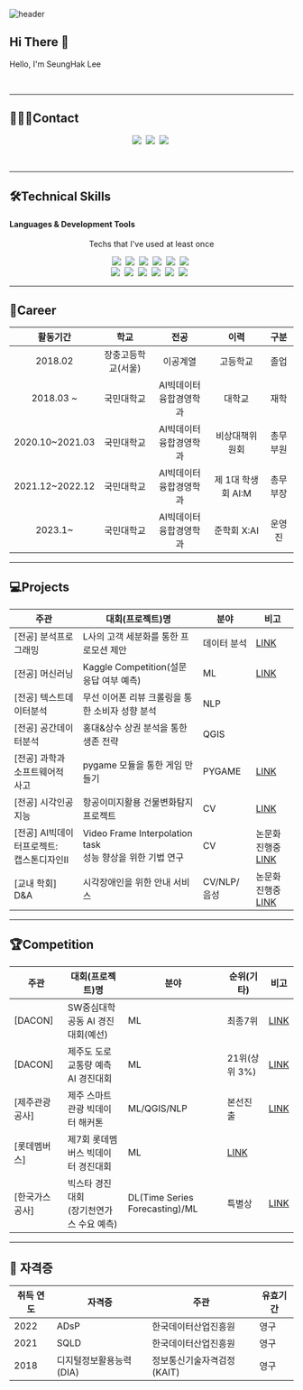 ![header](https://capsule-render.vercel.app/api?type=waving&color=random&height=200&section=header&text=LEE%SEUNGHAK%20's%20GitHub&fontSize=60&animation=fadeIn)


## Hi There 👋
Hello, I'm SeungHak Lee

<br/>

***

## 🙍🏻‍♂️Contact
<p align="center">
  <a href="https://www.facebook.com/profile.php?id=100007883883793"><img src="https://img.shields.io/badge/Facebook-1877F2?style=flat-square&logo=Facebook&logoColor=white&link=https://www.facebook.com/profile.php?id=100007883883793"/></a>&nbsp
  <a href="https://www.instagram.com/lees_hak/"><img src="https://img.shields.io/badge/Instagram-E4405F?style=flat-square&logo=Instagram&logoColor=white&link=https://www.instagram.com/lees_hak/"/></a>&nbsp
  <a href="mailto:dltmdgkr95@gmail.com"><img src="https://img.shields.io/badge/Gmail-d14836?style=flat-square&logo=Gmail&logoColor=white&link=dltmdgkr95@gmail.com"/></a>&nbsp
</p>

<br/>

***

## 🛠Technical Skills 
#### Languages & Development Tools
<p align="center"> Techs that I've used at least once </p>

<p align="center">
  <img src="https://img.shields.io/badge/Python-3766AB?style=flat-square&logo=Python&logoColor=white"/></a>&nbsp 
  <img src="https://img.shields.io/badge/Java-007396?style=flat-square&logo=Java&logoColor=white"/></a>&nbsp
  <img src="https://img.shields.io/badge/Pytorch-EE4C2C?style=flat-square&logo=Pytorch&logoColor=white"/>&nbsp
  <img src="https://img.shields.io/badge/SQL-4479A1?style=flat-square&logo=MySQL&logoColor=white"/>&nbsp
  <img src="https://img.shields.io/badge/Qgis-589632?style=flat-square&logo=Qgis&logoColor=white"/></a>&nbsp 
  <img src="https://img.shields.io/badge/Excel-217346?style=flat-square&logo=Microsoft Excel&logoColor=white"/></a>&nbsp 
  <br>
  <img src="https://img.shields.io/badge/Jupyter-F37626?style=flat-square&logo=Jupyter&logoColor=white"/></a>&nbsp 
  <img src="https://img.shields.io/badge/Google Colab-F9AB00?style=flat-square&logo=Google Colab&logoColor=white"/></a>&nbsp 
  <img src="https://img.shields.io/badge/VSCode-007ACC?style=flat-square&logo=Visual Studio Code&logoColor=white"/></a>&nbsp 
  <img src="https://img.shields.io/badge/Git-F05032?style=flat-square&logo=Git&logoColor=white"/></a>&nbsp
  <img src="https://img.shields.io/badge/GitHub-181717?style=flat-square&logo=GitHub&logoColor=white"/></a>&nbsp 
  <img src="https://img.shields.io/badge/Slack-4A154B?style=flat-square&logo=Slack&logoColor=white"/> </a>&nbsp 
</p>

***

## 📝Career
| 활동기간 | 학교 | 전공 | 이력 | 구분 |
| :------: | :------: | :------: | :------: | :------: |
| 2018.02 | 장충고등학교(서울) | 이공계열 | 고등학교 | 졸업 |
| 2018.03 ~ | 국민대학교 | AI빅데이터융합경영학과 | 대학교 | 재학 |
| 2020.10~2021.03 | 국민대학교 | AI빅데이터융합경영학과 | 비상대책위원회 | 총무부원 |
| 2021.12~2022.12 | 국민대학교 | AI빅데이터융합경영학과 | 제 1대 학생회 AI:M | 총무부장 |
| 2023.1~ | 국민대학교 | AI빅데이터융합경영학과 | 준학회 X:AI | 운영진 |

***

## 💻Projects
|주관|대회(프로젝트)명|분야|비고|
|------|---|---|---|
|[전공] 분석프로그래밍|L사의 고객 세분화를 통한 프로모션 제안|데이터 분석|[LINK](https://github.com/lshak123/Projects/tree/main/%5B%EA%B5%90%EB%82%B4%5D%20%EB%B0%B1%ED%99%94%EC%A0%90%20%EA%B3%A0%EA%B0%9D%EB%B6%84%EC%84%9D%EC%9D%84%20%ED%86%B5%ED%95%9C%20%EB%A7%88%EC%BC%80%ED%8C%85%20%EC%A0%84%EB%9E%B5%20%EC%A0%9C%EC%8B%9C%202021.06)|
|[전공] 머신러닝|Kaggle Competition(설문 응답 여부 예측)|ML|[LINK](https://github.com/lshak123/Projects/tree/main/%5B%EA%B5%90%EB%82%B4%5D%20%EC%84%A4%EB%AC%B8%EC%A1%B0%EC%82%AC%20%EC%9D%91%EB%8B%B5%20%EC%97%AC%EB%B6%80%20%EC%98%88%EC%B8%A1%20%ED%94%84%EB%A1%9C%EC%A0%9D%ED%8A%B8%202021.12)|
|[전공] 텍스트데이터분석|무선 이어폰 리뷰 크롤링을 통한 소비자 성향 분석|NLP||
|[전공] 공간데이터분석|홍대&상수 상권 분석을 통한 생존 전략|QGIS||
|[전공] 과학과 소프트웨어적 사고|pygame 모듈을 통한 게임 만들기|PYGAME|[LINK](https://github.com/lshak123/Projects/tree/main/%5B%EA%B5%90%EB%82%B4%5D%20%EA%B2%8C%EC%9E%84%EB%A7%8C%EB%93%A4%EA%B8%B0_2022.06)|
|[전공] 시각인공지능|항공이미지활용 건물변화탐지 프로젝트|CV|[LINK](https://github.com/lshak123/Projects/tree/main/%5B%EA%B5%90%EB%82%B4%5D%20%ED%95%AD%EA%B3%B5%EC%9D%B4%EB%AF%B8%EC%A7%80%ED%99%9C%EC%9A%A9%20%EA%B1%B4%EB%AC%BC%EB%B3%80%ED%99%94%ED%83%90%EC%A7%80)|
|[전공] AI빅데이터프로젝트:<br/>캡스톤디자인Ⅱ|Video Frame Interpolation task<br/>성능 향상을 위한 기법 연구|CV|논문화 진행중 <br/>[LINK](https://github.com/lshak123/Projects/tree/main/%5BDL%20%ED%94%84%EB%A1%9C%EC%A0%9D%ED%8A%B8%5D%20Video%20Frame%20Interpolation%20%EC%84%B1%EB%8A%A5%ED%96%A5%EC%83%81%EC%9D%84%20%EC%9C%84%ED%95%9C%20%EA%B8%B0%EB%B2%95%20%EC%97%B0%EA%B5%AC_2022.09~)|
|[교내 학회] D&A|시각장애인을 위한 안내 서비스|CV/NLP/음성|논문화 진행중 <br/>[LINK](https://github.com/lshak123/Projects/tree/main/%5BDL%20%ED%94%84%EB%A1%9C%EC%A0%9D%ED%8A%B8%5D%20%EC%8B%9C%EA%B0%81%EC%9E%A5%EC%95%A0%EC%9D%B8%EC%9D%84%20%EC%9C%84%ED%95%9C%20%EC%95%88%EB%82%B4%20%EC%84%9C%EB%B9%84%EC%8A%A4_2022.07~)|

***

## 🏆Competition
|주관|대회(프로젝트)명|분야|순위(기타)|비고|
|------|---|---|---|---|
|[DACON]| SW중심대학 공동 AI 경진대회(예선)|ML|최종7위|[LINK](https://github.com/lshak123/Competition/tree/main/%5Bdacon%5D%20SW%EC%A4%91%EC%8B%AC%EB%8C%80%ED%95%99%20%EA%B3%B5%EB%8F%99%20AI%20%EA%B2%BD%EC%A7%84%EB%8C%80%ED%9A%8C%EC%98%88%EC%84%A0_2022.08)|
|[DACON]| 제주도 도로 교통량 예측 AI 경진대회|ML|21위(상위 3%)|[LINK](https://github.com/lshak123/Competition/tree/main/%5Bdacon%5D%20%EC%A0%9C%EC%A3%BC%20%EB%8F%84%EB%A1%9C%20%EA%B5%90%ED%86%B5%EB%9F%89%20%EC%98%88%EC%B8%A1_2022.11)|
|[제주관광공사]|제주 스마트관광 빅데이터 해커톤|ML/QGIS/NLP|본선진출|[LINK](https://github.com/lshak123/Competition/tree/main/%EC%A0%9C%EC%A3%BC%20%EC%8A%A4%EB%A7%88%ED%8A%B8%EA%B4%80%EA%B4%91%20%EB%B9%85%EB%8D%B0%EC%9D%B4%ED%84%B0%20%ED%95%B4%EC%BB%A4%ED%86%A4)|
|[롯데멤버스]|제7회 롯데멤버스 빅데이터 경진대회|ML|[LINK](https://github.com/lshak123/Competition/tree/main/%5B%EB%A1%AF%EB%8D%B0%EB%A9%A4%EB%B2%84%EC%8A%A4%5D%20%EB%B9%85%EB%8D%B0%EC%9D%B4%ED%84%B0%20%EA%B2%BD%EC%A7%84%EB%8C%80%ED%9A%8C_2022.08)|
|[한국가스공사]|빅스타 경진대회<br/>(장기천연가스 수요 예측)|DL(Time Series Forecasting)/ML|특별상|[LINK](https://github.com/lshak123/Competition/tree/main/%5B%ED%95%9C%EA%B5%AD%EA%B0%80%EC%8A%A4%EA%B3%B5%EC%82%AC%5D%20%EC%9E%A5%EA%B8%B0%EC%B2%9C%EC%97%B0%EA%B0%80%EC%8A%A4%20%EC%88%98%EC%9A%94%20%EC%98%88%EC%B8%A1_2022.12)|

***

## 📜 자격증
|취득 연도|자격증|주관|유효기간|
|-|-|-|-|
|2022|ADsP|한국데이터산업진흥원|영구|
|2021|SQLD|한국데이터산업진흥원|영구|
|2018|디지털정보활용능력(DIA)|정보통신기술자격검정(KAIT)|영구|

